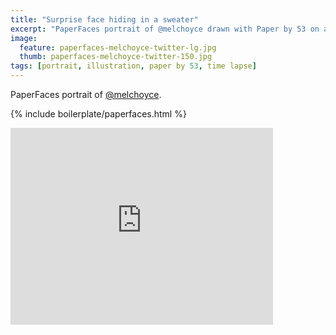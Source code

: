```yaml
---
title: "Surprise face hiding in a sweater"
excerpt: "PaperFaces portrait of @melchoyce drawn with Paper by 53 on an iPad."
image: 
  feature: paperfaces-melchoyce-twitter-lg.jpg
  thumb: paperfaces-melchoyce-twitter-150.jpg
tags: [portrait, illustration, paper by 53, time lapse]
---
```


PaperFaces portrait of [@melchoyce](http://twitter.com/melchoyce).

{% include boilerplate/paperfaces.html %}

<iframe width="420" height="315" src="http://www.youtube.com/embed/8znOwv0XxcI" frameborder="0"> </iframe>
